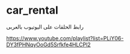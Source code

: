 # car_rental

رابط الحلقات على اليوتيوب بالعربى

https://www.youtube.com/playlist?list=PLiY06-DY3fPHNqyOoGd5Srfkfe4HLCPl2
